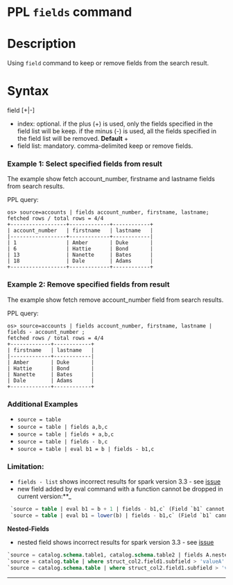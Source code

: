 # PPL `fields` command

Description
============
Using ``field`` command to keep or remove fields from the search result.


Syntax
============
field [+|-] <field-list>

* index: optional. if the plus (+) is used, only the fields specified in the field list will be keep. if the minus (-) is used, all the fields specified in the field list will be removed. **Default** +
* field list: mandatory. comma-delimited keep or remove fields.


### Example 1: Select specified fields from result

The example show fetch account_number, firstname and lastname fields from search results.

PPL query:

    os> source=accounts | fields account_number, firstname, lastname;
    fetched rows / total rows = 4/4
    +------------------+-------------+------------+
    | account_number   | firstname   | lastname   |
    |------------------+-------------+------------|
    | 1                | Amber       | Duke       |
    | 6                | Hattie      | Bond       |
    | 13               | Nanette     | Bates      |
    | 18               | Dale        | Adams      |
    +------------------+-------------+------------+

### Example 2: Remove specified fields from result

The example show fetch remove account_number field from search results.

PPL query:

    os> source=accounts | fields account_number, firstname, lastname | fields - account_number ;
    fetched rows / total rows = 4/4
    +-------------+------------+
    | firstname   | lastname   |
    |-------------+------------|
    | Amber       | Duke       |
    | Hattie      | Bond       |
    | Nanette     | Bates      |
    | Dale        | Adams      |
    +-------------+------------+

### Additional Examples

- `source = table`
- `source = table | fields a,b,c`
- `source = table | fields + a,b,c`
- `source = table | fields - b,c`
- `source = table | eval b1 = b | fields - b1,c`

### Limitation: 
 - `fields - list` shows incorrect results for spark version 3.3 - see [issue](https://github.com/opensearch-project/opensearch-spark/pull/732)
 - new field added by eval command with a function cannot be dropped in current version:**_

```sql
 `source = table | eval b1 = b + 1 | fields - b1,c` (Field `b1` cannot be dropped caused by SPARK-49782)
 `source = table | eval b1 = lower(b) | fields - b1,c` (Field `b1` cannot be dropped caused by SPARK-49782)
```

**Nested-Fields**
 - nested field shows incorrect results for spark version 3.3 - see [issue](https://github.com/opensearch-project/opensearch-spark/issues/739) 
```sql
`source = catalog.schema.table1, catalog.schema.table2 | fields A.nested1, B.nested1`
`source = catalog.table | where struct_col2.field1.subfield > 'valueA' | sort int_col | fields  int_col, struct_col.field1.subfield, struct_col2.field1.subfield`
`source = catalog.schema.table | where struct_col2.field1.subfield > 'valueA' | sort int_col | fields  int_col, struct_col.field1.subfield, struct_col2.field1.subfield`
```
---